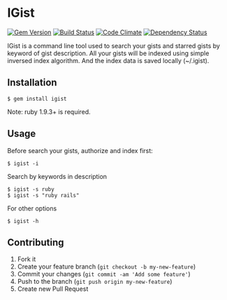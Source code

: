# IGist

[![Gem Version](https://badge.fury.io/rb/igist.png)](http://badge.fury.io/rb/igist)
[![Build Status](https://api.travis-ci.org/wangyuhere/igist.png?branch=master)](https://api.travis-ci.org/wangyuhere/igist.png?branch=master)
[![Code Climate](https://codeclimate.com/github/wangyuhere/igist.png)](https://codeclimate.com/github/wangyuhere/igist.png)
[![Dependency Status](https://gemnasium.com/wangyuhere/igist.png)](https://gemnasium.com/wangyuhere/igist)

IGist is a command line tool used to search your gists and starred gists by keyword of gist description. All your gists will be indexed using simple inversed index algorithm. And the index data is saved locally (~/.igist).

## Installation

    $ gem install igist

Note: ruby 1.9.3+ is required.

## Usage

Before search your gists, authorize and index first:

    $ igist -i

Search by keywords in description

    $ igist -s ruby
    $ igist -s "ruby rails"

For other options

    $ igist -h


## Contributing

1. Fork it
2. Create your feature branch (`git checkout -b my-new-feature`)
3. Commit your changes (`git commit -am 'Add some feature'`)
4. Push to the branch (`git push origin my-new-feature`)
5. Create new Pull Request
